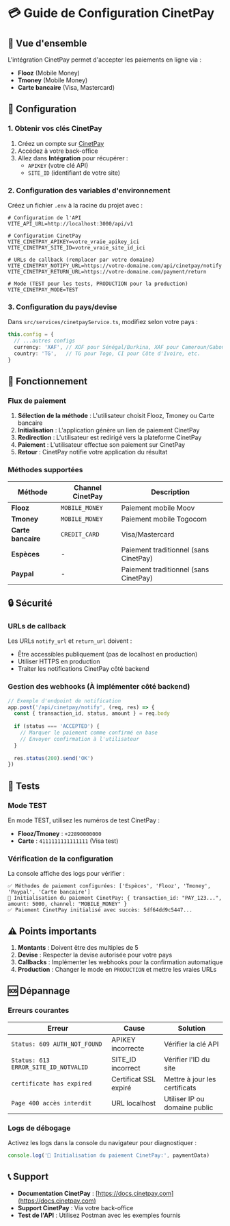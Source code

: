 # 💳 Guide de Configuration CinetPay

## 🎯 Vue d'ensemble

L'intégration CinetPay permet d'accepter les paiements en ligne via :
- **Flooz** (Mobile Money)
- **Tmoney** (Mobile Money)  
- **Carte bancaire** (Visa, Mastercard)

## 🔧 Configuration

### 1. **Obtenir vos clés CinetPay**

1. Créez un compte sur [CinetPay](https://cinetpay.com)
2. Accédez à votre back-office
3. Allez dans **Intégration** pour récupérer :
   - `APIKEY` (votre clé API)
   - `SITE_ID` (identifiant de votre site)

### 2. **Configuration des variables d'environnement**

Créez un fichier `.env` à la racine du projet avec :

```env
# Configuration de l'API
VITE_API_URL=http://localhost:3000/api/v1

# Configuration CinetPay
VITE_CINETPAY_APIKEY=votre_vraie_apikey_ici
VITE_CINETPAY_SITE_ID=votre_vraie_site_id_ici

# URLs de callback (remplacer par votre domaine)
VITE_CINETPAY_NOTIFY_URL=https://votre-domaine.com/api/cinetpay/notify
VITE_CINETPAY_RETURN_URL=https://votre-domaine.com/payment/return

# Mode (TEST pour les tests, PRODUCTION pour la production)
VITE_CINETPAY_MODE=TEST
```

### 3. **Configuration du pays/devise**

Dans `src/services/cinetpayService.ts`, modifiez selon votre pays :

```typescript
this.config = {
  // ...autres configs
  currency: 'XAF', // XOF pour Sénégal/Burkina, XAF pour Cameroun/Gabon, etc.
  country: 'TG',   // TG pour Togo, CI pour Côte d'Ivoire, etc.
}
```

## 🚀 Fonctionnement

### **Flux de paiement**

1. **Sélection de la méthode** : L'utilisateur choisit Flooz, Tmoney ou Carte bancaire
2. **Initialisation** : L'application génère un lien de paiement CinetPay
3. **Redirection** : L'utilisateur est redirigé vers la plateforme CinetPay
4. **Paiement** : L'utilisateur effectue son paiement sur CinetPay
5. **Retour** : CinetPay notifie votre application du résultat

### **Méthodes supportées**

| Méthode | Channel CinetPay | Description |
|---------|------------------|-------------|
| **Flooz** | `MOBILE_MONEY` | Paiement mobile Moov |
| **Tmoney** | `MOBILE_MONEY` | Paiement mobile Togocom |
| **Carte bancaire** | `CREDIT_CARD` | Visa/Mastercard |
| **Espèces** | - | Paiement traditionnel (sans CinetPay) |
| **Paypal** | - | Paiement traditionnel (sans CinetPay) |

## 🔒 Sécurité

### **URLs de callback**

Les URLs `notify_url` et `return_url` doivent :
- Être accessibles publiquement (pas de localhost en production)
- Utiliser HTTPS en production
- Traiter les notifications CinetPay côté backend

### **Gestion des webhooks** (À implémenter côté backend)

```javascript
// Exemple d'endpoint de notification
app.post('/api/cinetpay/notify', (req, res) => {
  const { transaction_id, status, amount } = req.body
  
  if (status === 'ACCEPTED') {
    // Marquer le paiement comme confirmé en base
    // Envoyer confirmation à l'utilisateur
  }
  
  res.status(200).send('OK')
})
```

## 🧪 Tests

### **Mode TEST**

En mode TEST, utilisez les numéros de test CinetPay :
- **Flooz/Tmoney** : `+22890000000`
- **Carte** : `4111111111111111` (Visa test)

### **Vérification de la configuration**

La console affiche des logs pour vérifier :
```
✅ Méthodes de paiement configurées: ['Espèces', 'Flooz', 'Tmoney', 'Paypal', 'Carte bancaire']
🔄 Initialisation du paiement CinetPay: { transaction_id: "PAY_123...", amount: 5000, channel: "MOBILE_MONEY" }
✅ Paiement CinetPay initialisé avec succès: 5df64dd9c5447...
```

## ⚠️ Points importants

1. **Montants** : Doivent être des multiples de 5
2. **Devise** : Respecter la devise autorisée pour votre pays
3. **Callbacks** : Implémenter les webhooks pour la confirmation automatique
4. **Production** : Changer le mode en `PRODUCTION` et mettre les vraies URLs

## 🆘 Dépannage

### **Erreurs courantes**

| Erreur | Cause | Solution |
|--------|--------|----------|
| `Status: 609 AUTH_NOT_FOUND` | APIKEY incorrecte | Vérifier la clé API |
| `Status: 613 ERROR_SITE_ID_NOTVALID` | SITE_ID incorrect | Vérifier l'ID du site |
| `certificate has expired` | Certificat SSL expiré | Mettre à jour les certificats |
| `Page 400 accès interdit` | URL localhost | Utiliser IP ou domaine public |

### **Logs de débogage**

Activez les logs dans la console du navigateur pour diagnostiquer :
```javascript
console.log('🔄 Initialisation du paiement CinetPay:', paymentData)
```

## 📞 Support

- **Documentation CinetPay** : [https://docs.cinetpay.com](https://docs.cinetpay.com)
- **Support CinetPay** : Via votre back-office
- **Test de l'API** : Utilisez Postman avec les exemples fournis 